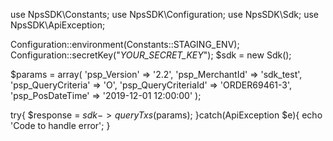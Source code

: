 use NpsSDK\Constants;
use NpsSDK\Configuration;
use NpsSDK\Sdk;
use NpsSDK\ApiException;

Configuration::environment(Constants::STAGING_ENV);
Configuration::secretKey("_YOUR_SECRET_KEY_");
$sdk = new Sdk();

$params = array(
    'psp_Version' => '2.2',
    'psp_MerchantId' => 'sdk_test',
    'psp_QueryCriteria' => 'O',
    'psp_QueryCriteriaId' => 'ORDER69461-3',
    'psp_PosDateTime' => '2019-12-01 12:00:00'
);

try{ 
    $response = $sdk->queryTxs($params); 
}catch(ApiException $e){ 
    echo 'Code to handle error'; 
} 
